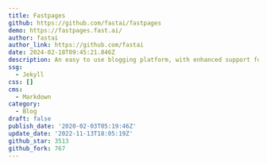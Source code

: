 ```yaml
---
title: Fastpages
github: https://github.com/fastai/fastpages
demo: https://fastpages.fast.ai/
author: fastai
author_link: https://github.com/fastai
date: 2024-02-18T09:45:21.846Z
description: An easy to use blogging platform, with enhanced support for Jupyter Notebooks.
ssg:
  - Jekyll
css: []
cms:
  - Markdown
category:
  - Blog
draft: false
publish_date: '2020-02-03T05:19:46Z'
update_date: '2022-11-13T18:05:19Z'
github_star: 3513
github_fork: 767
---
```

